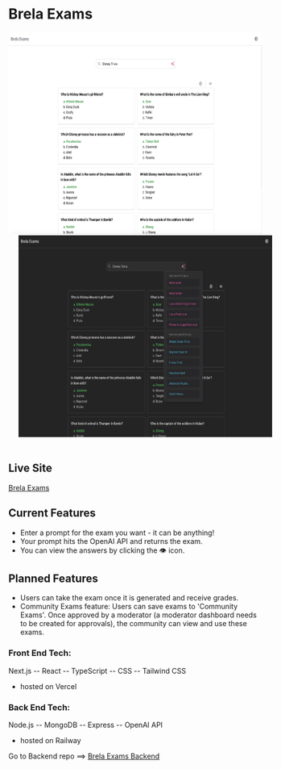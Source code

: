 # Brela Exams

<div style="text-align: center;">
  <img src="/public/HomeLight05-31-2024.png" alt="Light mode Brela Exams home screen" width="620" height="400" style="margin-right: 20px;"/>
  <img src="/public/HomeDark05-31-2024.png" alt="Dark mode Brela Exams home screen" width="620" height="400" style="margin-left: 20px;"/>
</div>
<br>

## Live Site

[Brela Exams](https://brela-exams.vercel.app/)

## Current Features

- Enter a prompt for the exam you want - it can be anything!
- Your prompt hits the OpenAI API and returns the exam.
- You can view the answers by clicking the 👁 icon.

## Planned Features

- Users can take the exam once it is generated and receive grades.
- Community Exams feature: Users can save exams to 'Community Exams'. Once approved by a moderator (a moderator dashboard needs to be created for approvals), the community can view and use these exams.

### Front End Tech:

Next.js -- React -- TypeScript -- CSS -- Tailwind CSS

- hosted on Vercel

### Back End Tech:

Node.js -- MongoDB -- Express -- OpenAI API

- hosted on Railway

Go to Backend repo ==> [Brela Exams Backend](https://github.com/Brela/brela-exams-back)

